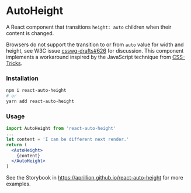 # AutoHeight

A React component that transitions `height: auto` children when their content is changed.

Browsers do not support the transition to or from `auto` value for 
width and height, see W3C issue [csswg-drafts#626](https://github.com/w3c/csswg-drafts/issues/626) for discussion.
This component implements a workaround inspired by the JavaScript technique from [CSS-Tricks](https://css-tricks.com/using-css-transitions-auto-dimensions/#article-header-id-5).

### Installation
```bash
npm i react-auto-height
# or
yarn add react-auto-height
```

### Usage

```jsx harmony
import AutoHeight from 'react-auto-height'
...
let content = 'I can be different next render.'
return (
  <AutoHeight>
    {content}
  </AutoHeight>
)
```

See the Storybook in https://aprillion.github.io/react-auto-height for more examples.
